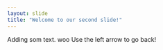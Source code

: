 ```yaml
---
layout: slide
title: "Welcome to our second slide!"
---
```

Adding som text. woo
Use the left arrow to go back!
